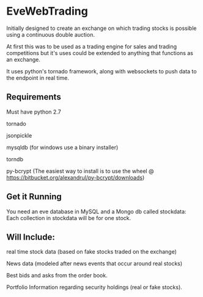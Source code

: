 EveWebTrading
=============

Initially designed to create an exchange on which trading stocks is possible using a continuous double auction.

At first this was to be used as a trading engine for sales and trading competitions
but it's uses could be extended to anything that functions as an exchange.

It uses python's tornado framework, along with websockets to push data to the endpoint in real time.

Requirements
------------

Must have python 2.7

tornado

jsonpickle

mysqldb (for windows use a binary installer)

torndb

py-bcrypt (The easiest way to install is to use the wheel @ https://bitbucket.org/alexandrul/py-bcrypt/downloads)

Get it Running
-------------

You need an eve database in MySQL and a Mongo db called stockdata: Each collection in stockdata will be for one stock.


Will Include:
-------------

real time stock data (based on fake stocks traded on the exchange)

News data (modeled after news events that occur around real stocks)

Best bids and asks from the order book.

Portfolio Information regarding security holdings (real or fake stocks).
